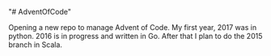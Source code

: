 "# AdventOfCode"

Opening a new repo to manage Advent of Code. My first year, 2017 was in python. 2016 is in progress and written in Go. After that I plan to do the 2015 branch in Scala.
